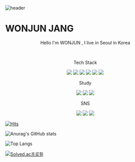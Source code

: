 ![header](https://capsule-render.vercel.app/api?type=cylinder&text=Juniel1299!)
 
 # WONJUN JANG

  
 <p align="center"> Hello I'm WONJUN , I live in Seoul in Korea </p> <br>  

<p align="center"> Tech Stack </p>
<p align="center">
<img src="https://img.shields.io/badge/python-3776AB?style=flat-square&logo=python&logoColor=white"/>
<img src="https://img.shields.io/badge/JAVA-007396?style=for-the-badge&logo=java&logoColor=white">
<img src="https://img.shields.io/badge/oracle-F80000?style=flat-square&logo=oracle&logoColor=white"/>
<img src="https://img.shields.io/badge/html5-E34F26?style=flat-square&logo=html5&logoColor=white"/>
<img src="https://img.shields.io/badge/css3-1572B6?style=flat-square&logo=css3&logoColor=white"/>
<img src="https://img.shields.io/badge/javascript-F7DF1E?style=flat-square&logo=javascript&logoColor=black"/>
</p>

<p align="center"> Study </p>
<p align="center">
<img src="https://img.shields.io/badge/spring-6DB33F?style=flat-square&logo=spring&logoColor=white"/>
<img src="https://img.shields.io/badge/springboot-6DB33F?style=flat-square&logo=springboot&logoColor=white"/>
<img src="https://img.shields.io/badge/springsecurity-6DB33F?style=flat-square&logo=springsecurity&logoColor=white"/>
</p>



 
<p align="center">SNS</p>
<p align="center">
 <a href="https://www.instagram.com/wonjun_gg/">  
<img src="https://img.shields.io/badge/Instagram-pink?style=social&logo=INSTAGRAM&logoColor=E4405F"/></a>
<a href="https://problem-child.tistory.com/">
<img src="https://img.shields.io/badge/TIBLOG-Yellow?style=social&logo=TISTORY&LogoColor=09B3AF"/></a>
<a href="https://blog.naver.com/juniel1299">
<img src="https://img.shields.io/badge/NaverBlog-Green?style=social&logo=Naver&LogoColor=03C75A"/></a></p>
</p>                                                                                                        

  [![Hits](https://hits.seeyoufarm.com/api/count/incr/badge.svg?url=https%3A%2F%2Fgithub.com%2Fjuniel1299&count_bg=%23E72727&title_bg=%233D88DB&icon=&icon_color=%23E7E7E7&title=hits&edge_flat=false)](https://hits.seeyoufarm.com)
  
  ![Anurag's GitHub stats](https://github-readme-stats.vercel.app/api?username=juniel1299&show_icons=true&theme=holi)
  
  ![Top Langs](https://github-readme-stats.vercel.app/api/top-langs/?username=juniel1299&layout=compact)

[![Solved.ac프로필](http://mazassumnida.wtf/api/v2/generate_badge?boj=juniel1299)](https://solved.ac/juniel1299)
  
